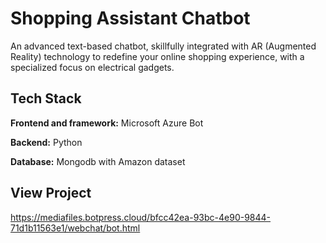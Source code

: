 # Shopping Assistant Chatbot

An advanced text-based chatbot, skillfully integrated with AR (Augmented Reality) technology to redefine your online shopping experience, with a specialized focus on electrical gadgets. 



## Tech Stack

**Frontend and framework:** Microsoft Azure Bot 

**Backend:** Python

**Database:** Mongodb with Amazon dataset




## View Project

https://mediafiles.botpress.cloud/bfcc42ea-93bc-4e90-9844-71d1b11563e1/webchat/bot.html

